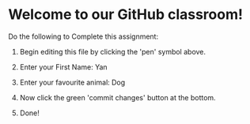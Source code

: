 # Welcome to our GitHub classroom!

Do the following to Complete this assignment:

1. Begin editing this file by clicking the 'pen' symbol above.

2. Enter your First Name: Yan

3. Enter your favourite animal: Dog

4. Now click the green 'commit changes' button at the bottom.

5. Done!
